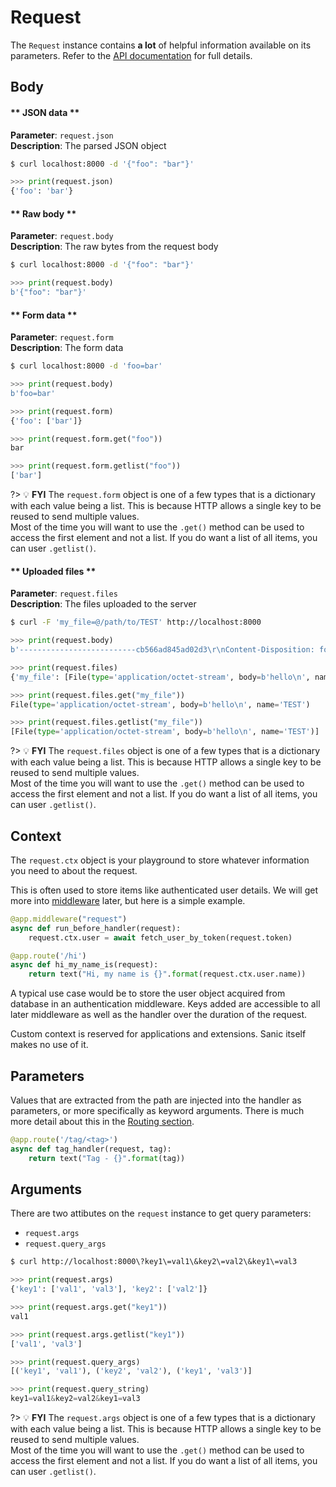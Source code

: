 # Request

The `Request` instance contains **a lot** of helpful information available on its parameters. Refer to the [API documentation](https://sanic.readthedocs.io/) for full details.

## Body

<!-- tabs:start -->
#### ** JSON data **

**Parameter**: `request.json`  
**Description**: The parsed JSON object

```bash
$ curl localhost:8000 -d '{"foo": "bar"}'
```


```python
>>> print(request.json)
{'foo': 'bar'}
```

#### ** Raw body **

**Parameter**: `request.body`  
**Description**: The raw bytes from the request body

```bash
$ curl localhost:8000 -d '{"foo": "bar"}'
```

```python
>>> print(request.body)
b'{"foo": "bar"}'
```

#### ** Form data **

**Parameter**: `request.form`  
**Description**: The form data

```bash
$ curl localhost:8000 -d 'foo=bar'
```

```python
>>> print(request.body)
b'foo=bar'

>>> print(request.form)
{'foo': ['bar']}

>>> print(request.form.get("foo"))
bar

>>> print(request.form.getlist("foo"))
['bar']
```

?> :bulb: **FYI** The `request.form` object is one of a few types that is a dictionary with each value being a list. This is because HTTP allows a single key to be reused to send multiple values.  
Most of the time you will want to use the `.get()` method can be used to access the first element and not a list. If you do want a list of all items, you can user `.getlist()`.

#### ** Uploaded files **

**Parameter**: `request.files`  
**Description**: The files uploaded to the server

```bash
$ curl -F 'my_file=@/path/to/TEST' http://localhost:8000
```

```python
>>> print(request.body)
b'--------------------------cb566ad845ad02d3\r\nContent-Disposition: form-data; name="my_file"; filename="TEST"\r\nContent-Type: application/octet-stream\r\n\r\nhello\n\r\n--------------------------cb566ad845ad02d3--\r\n'

>>> print(request.files)
{'my_file': [File(type='application/octet-stream', body=b'hello\n', name='TEST')]}

>>> print(request.files.get("my_file"))
File(type='application/octet-stream', body=b'hello\n', name='TEST')

>>> print(request.files.getlist("my_file"))
[File(type='application/octet-stream', body=b'hello\n', name='TEST')]
```
?> :bulb: **FYI** The `request.files` object is one of a few types that is a dictionary with each value being a list. This is because HTTP allows a single key to be reused to send multiple values.  
Most of the time you will want to use the `.get()` method can be used to access the first element and not a list. If you do want a list of all items, you can user `.getlist()`.

<!-- tabs:end -->
## Context

The `request.ctx` object is your playground to store whatever information you need to about the request.

This is often used to store items like authenticated user details. We will get more into [middleware](middleware.md) later, but here is a simple example.

```python
@app.middleware("request")
async def run_before_handler(request):
    request.ctx.user = await fetch_user_by_token(request.token)

@app.route('/hi')
async def hi_my_name_is(request):
    return text("Hi, my name is {}".format(request.ctx.user.name))
```

A typical use case would be to store the user object acquired from database in an authentication middleware. Keys added are accessible to all later middleware as well as the handler over the duration of the request.

Custom context is reserved for applications and extensions. Sanic itself makes no use of it.

## Parameters

<!-- panels:start -->
<!-- div:left-panel -->
Values that are extracted from the path are injected into the handler as parameters, or more specifically as keyword arguments. There is much more detail about this in the [Routing section](routing.md).
<!-- div:right-panel -->
```python
@app.route('/tag/<tag>')
async def tag_handler(request, tag):
    return text("Tag - {}".format(tag))
```
<!-- panels:end -->


## Arguments

There are two attibutes on the `request` instance to get query parameters:

- `request.args`
- `request.query_args`

```bash
$ curl http://localhost:8000\?key1\=val1\&key2\=val2\&key1\=val3
```

```python
>>> print(request.args)
{'key1': ['val1', 'val3'], 'key2': ['val2']}

>>> print(request.args.get("key1"))
val1

>>> print(request.args.getlist("key1"))
['val1', 'val3']

>>> print(request.query_args)
[('key1', 'val1'), ('key2', 'val2'), ('key1', 'val3')]

>>> print(request.query_string)
key1=val1&key2=val2&key1=val3

```

?> :bulb: **FYI** The `request.args` object is one of a few types that is a dictionary with each value being a list. This is because HTTP allows a single key to be reused to send multiple values.  
Most of the time you will want to use the `.get()` method can be used to access the first element and not a list. If you do want a list of all items, you can user `.getlist()`.

